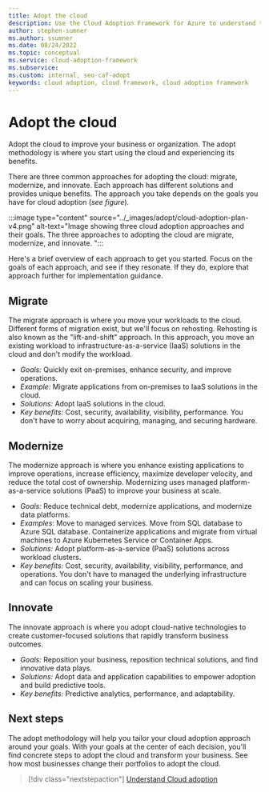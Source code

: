 ```yaml
---
title: Adopt the cloud
description: Use the Cloud Adoption Framework for Azure to understand the adoption horizons necessary to identify and prioritize, based on your adoption goals.
author: stephen-sumner
ms.author: ssumner
ms.date: 08/24/2022
ms.topic: conceptual
ms.service: cloud-adoption-framework
ms.subservice:
ms.custom: internal, seo-caf-adopt
keywords: cloud adoption, cloud framework, cloud adoption framework
---
```


# Adopt the cloud

Adopt the cloud to improve your business or organization. The adopt methodology is where you start using the cloud and experiencing its benefits. 

There are three common approaches for adopting the cloud: migrate, modernize, and innovate. Each approach has different solutions and provides unique benefits. The approach you take depends on the goals you have for cloud adoption (*see figure*).

:::image type="content" source="../_images/adopt/cloud-adoption-plan-v4.png" alt-text="Image showing three cloud adoption approaches and their goals. The three approaches to adopting the cloud are migrate, modernize, and innovate. ":::

Here's a brief overview of each approach to get you started. Focus on the goals of each approach, and see if they resonate. If they do, explore that approach further for implementation guidance.

## Migrate

The migrate approach is where you move your workloads to the cloud. Different forms of migration exist, but we'll focus on rehosting. Rehosting is also known as the "lift-and-shift" approach. In this approach, you move an existing workload to infrastructure-as-a-service (IaaS) solutions in the cloud and don't modify the workload.

- *Goals:* Quickly exit on-premises, enhance security, and improve operations.
- *Example:* Migrate applications from on-premises to IaaS solutions in the cloud.
- *Solutions:* Adopt IaaS solutions in the cloud.
- *Key benefits:* Cost, security, availability, visibility, performance. You don't have to worry about acquiring, managing, and securing hardware.

## Modernize

The modernize approach is where you enhance existing applications to improve operations, increase efficiency, maximize developer velocity, and reduce the total cost of ownership. Modernizing uses managed platform-as-a-service solutions (PaaS) to improve your business at scale.

- *Goals:* Reduce technical debt, modernize applications, and modernize data platforms.
- *Examples*: Move to managed services. Move from SQL database to Azure SQL database. Containerize applications and migrate from virtual machines to Azure Kubernetes Service or Container Apps.
- *Solutions:* Adopt platform-as-a-service (PaaS) solutions across workload clusters.
- *Key benefits:* Cost, security, availability, visibility, performance, and operations. You don't have to managed the underlying infrastructure and can focus on scaling your business.

## Innovate

The innovate approach is where you adopt cloud-native technologies to create customer-focused solutions that rapidly transform business outcomes.

- *Goals:* Reposition your business, reposition technical solutions, and find innovative data plays.
- *Solutions:* Adopt data and application capabilities to empower adoption and build predictive tools.
- *Key benefits:* Predictive analytics, performance, and adaptability.

## Next steps

The adopt methodology will help you tailor your cloud adoption approach around your goals. With your goals at the center of each decision, you'll find concrete steps to adopt the cloud and transform your business. See how most businesses change their portfolios to adopt the cloud.

> [!div class="nextstepaction"]
> [Understand Cloud adoption](cloud-adoption.md)
